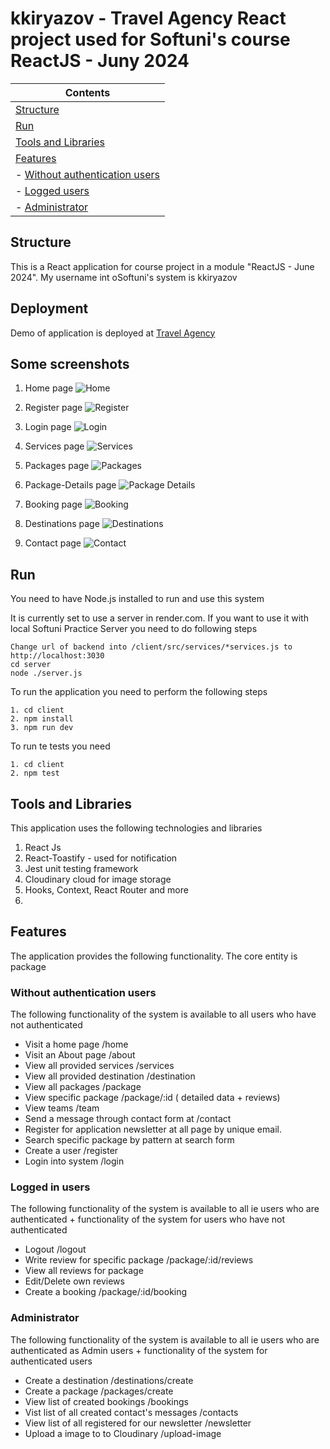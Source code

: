 # kkiryazov - Travel Agency React project used for Softuni's course ReactJS - Juny 2024

| Contents
|---
| [Structure](#structure)
| [Run](#run)
| [Tools and Libraries](#json-store)
| [Features](#features)
| - [Without authentication users](#unauthentication-users)
| - [Logged users](#logged-users)
| - [Administrator](#administrator)

## Structure

This is a React application for course project in a module "ReactJS - June 2024". My username int oSoftuni's system is kkiryazov

## Deployment

Demo of application is deployed at [Travel Agency](https://travel-arency-react.onrender.com)

## Some screenshots

1. Home page
![Home](screenshots/home.png)

2. Register page
![Register](screenshots/register.png)

3. Login page
![Login](screenshots/login.png)

4. Services page
![Services](screenshots/services.png)

5. Packages page
![Packages](screenshots/packages.png)

6. Package-Details page
![Package Details](screenshots/package-details.png)

7. Booking page
![Booking](screenshots/booking.png)

8. Destinations page
![Destinations](screenshots/destinations.png)

9. Contact page
![Contact](screenshots/contact.png)

## Run

You need to have Node.js installed to run and use this system

It is currently set to use a server in render.com. If you want to use it with local Softuni Practice Server you need to do following steps
```
Change url of backend into /client/src/services/*services.js to http://localhost:3030
cd server
node ./server.js
```

To run the application you need to perform the following steps
```
1. cd client
2. npm install
3. npm run dev
```

To run te tests you need 
```
1. cd client
2. npm test
```

## Tools and Libraries

This application uses the following technologies and libraries
1. React Js
2. React-Toastify - used for notification
3. Jest unit testing framework
4. Cloudinary cloud for image storage
5. Hooks, Context, React Router and more
6. 

## Features

The application provides the following functionality. The core entity is package

### Without authentication users
The following functionality of the system is available to all users who have not authenticated
* Visit a home page /home
* Visit an About page /about
* View all provided services /services
* View all provided destination /destination
* View all packages /package
* View specific package /package/:id ( detailed data + reviews)
* View teams /team
* Send a message through contact form at /contact 
* Register for application newsletter at all page by unique email.
* Search specific package by pattern at search form
* Create a user /register
* Login into system /login

### Logged in users
The following functionality of the system is available to all ie users who are authenticated +  functionality of the system for users who have not authenticated
* Logout /logout
* Write review for specific package /package/:id/reviews
* View all reviews for package
* Edit/Delete own reviews
* Create a booking /package/:id/booking

### Administrator
The following functionality of the system is available to all ie users who are authenticated as Admin users + functionality of the system for authenticated users
* Create a destination /destinations/create
* Create a package /packages/create
* View list of created bookings /bookings
* Vist list of all created contact's messages /contacts
* View list of all registered for our newsletter /newsletter
* Upload a image to to Cloudinary /upload-image